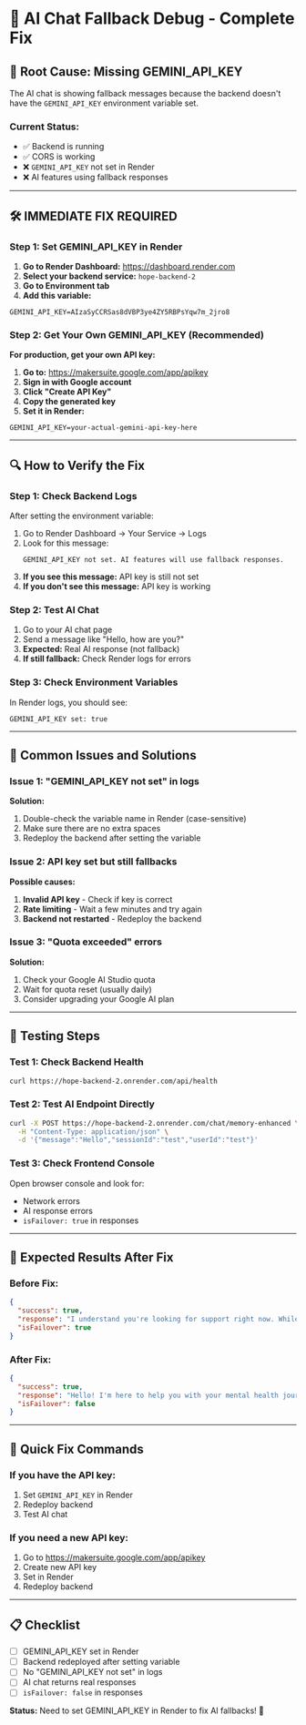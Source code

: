 # 🤖 AI Chat Fallback Debug - Complete Fix

## 🚨 **Root Cause: Missing GEMINI_API_KEY**

The AI chat is showing fallback messages because the backend doesn't have the `GEMINI_API_KEY` environment variable set.

### **Current Status:**
- ✅ Backend is running
- ✅ CORS is working
- ❌ `GEMINI_API_KEY` not set in Render
- ❌ AI features using fallback responses

---

## 🛠️ **IMMEDIATE FIX REQUIRED**

### **Step 1: Set GEMINI_API_KEY in Render**

1. **Go to Render Dashboard:** https://dashboard.render.com
2. **Select your backend service:** `hope-backend-2`
3. **Go to Environment tab**
4. **Add this variable:**

```env
GEMINI_API_KEY=AIzaSyCCRSas8dVBP3ye4ZY5RBPsYqw7m_2jro8
```

### **Step 2: Get Your Own GEMINI_API_KEY (Recommended)**

**For production, get your own API key:**

1. **Go to:** https://makersuite.google.com/app/apikey
2. **Sign in with Google account**
3. **Click "Create API Key"**
4. **Copy the generated key**
5. **Set it in Render:**

```env
GEMINI_API_KEY=your-actual-gemini-api-key-here
```

---

## 🔍 **How to Verify the Fix**

### **Step 1: Check Backend Logs**

After setting the environment variable:

1. Go to Render Dashboard → Your Service → Logs
2. Look for this message:
   ```
   GEMINI_API_KEY not set. AI features will use fallback responses.
   ```
3. **If you see this message:** API key is still not set
4. **If you don't see this message:** API key is working

### **Step 2: Test AI Chat**

1. Go to your AI chat page
2. Send a message like "Hello, how are you?"
3. **Expected:** Real AI response (not fallback)
4. **If still fallback:** Check Render logs for errors

### **Step 3: Check Environment Variables**

In Render logs, you should see:
```
GEMINI_API_KEY set: true
```

---

## 🚨 **Common Issues and Solutions**

### **Issue 1: "GEMINI_API_KEY not set" in logs**

**Solution:**
1. Double-check the variable name in Render (case-sensitive)
2. Make sure there are no extra spaces
3. Redeploy the backend after setting the variable

### **Issue 2: API key set but still fallbacks**

**Possible causes:**
1. **Invalid API key** - Check if key is correct
2. **Rate limiting** - Wait a few minutes and try again
3. **Backend not restarted** - Redeploy the backend

### **Issue 3: "Quota exceeded" errors**

**Solution:**
1. Check your Google AI Studio quota
2. Wait for quota reset (usually daily)
3. Consider upgrading your Google AI plan

---

## 🧪 **Testing Steps**

### **Test 1: Check Backend Health**
```bash
curl https://hope-backend-2.onrender.com/api/health
```

### **Test 2: Test AI Endpoint Directly**
```bash
curl -X POST https://hope-backend-2.onrender.com/chat/memory-enhanced \
  -H "Content-Type: application/json" \
  -d '{"message":"Hello","sessionId":"test","userId":"test"}'
```

### **Test 3: Check Frontend Console**
Open browser console and look for:
- Network errors
- AI response errors
- `isFailover: true` in responses

---

## 🎯 **Expected Results After Fix**

### **Before Fix:**
```json
{
  "success": true,
  "response": "I understand you're looking for support right now. While I'm experiencing some technical difficulties...",
  "isFailover": true
}
```

### **After Fix:**
```json
{
  "success": true,
  "response": "Hello! I'm here to help you with your mental health journey. How are you feeling today?",
  "isFailover": false
}
```

---

## 🚀 **Quick Fix Commands**

### **If you have the API key:**
1. Set `GEMINI_API_KEY` in Render
2. Redeploy backend
3. Test AI chat

### **If you need a new API key:**
1. Go to https://makersuite.google.com/app/apikey
2. Create new API key
3. Set in Render
4. Redeploy backend

---

## 📋 **Checklist**

- [ ] GEMINI_API_KEY set in Render
- [ ] Backend redeployed after setting variable
- [ ] No "GEMINI_API_KEY not set" in logs
- [ ] AI chat returns real responses
- [ ] `isFailover: false` in responses

**Status:** Need to set GEMINI_API_KEY in Render to fix AI fallbacks! 🔧
